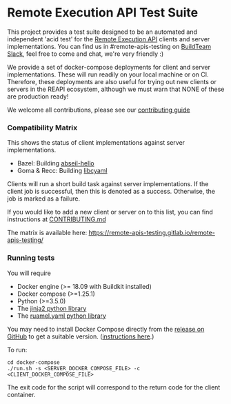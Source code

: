 # Remote Execution API Test Suite

This project provides a test suite designed to be an automated and independent 'acid test' for the [Remote Execution API](https://github.com/bazelbuild/remote-apis) clients and server implementations. You can find us in #remote-apis-testing on [BuildTeam Slack](https://join.slack.com/t/buildteamworld/shared_invite/enQtMzkxNzE0MDMyMDY1LTJiMDg4OWI4MWEwMDAxNGEyYjA3Zjk5ZDQwN2MwNWVkM2NlZTIxOWYxNGJmYTAzYmFlMWUwYjhmNWFkZGU0YTQ), feel free to come and chat, we're very friendly :)

We provide a set of docker-compose deployments for client and server implementations. These will run readily on your local machine or on CI. Therefore, these deployments
are also useful for trying out new clients or servers in the REAPI ecosystem, although we must warn that NONE of these are production ready!

We welcome all contributions, please see our [contributing guide](CONTRIBUTING.md)

### Compatibility Matrix

This shows the status of client implementations against server implementations.

- Bazel: Building [abseil-hello](https://github.com/abseil/abseil-hello/tree/master/bazel-hello)
- Goma & Recc: Building [libcyaml](https://github.com/tlsa/libcyaml)

Clients will run a short build task against server implementations. If the client job is successful, then this is
denoted as a success. Otherwise, the job is marked as a failure.

If you would like to add a new client or server on to this list, you can find instructions at [CONTRIBUTING.md](CONTRIBUTING.md#adding-new-client-and-server-implementations)

The matrix is available here: https://remote-apis-testing.gitlab.io/remote-apis-testing/

### Running tests

You will require

- Docker engine (>= 18.09 with Buildkit installed)
- Docker compose (>=1.25.1)
- Python (>=3.5.0)
- The [jinja2 python library](https://pypi.org/project/Jinja2/)
- The [ruamel.yaml python library](https://pypi.org/project/ruamel.yaml/)

You may need to install Docker Compose directly from the [release on
GitHub](https://github.com/docker/compose/releases/) to get a suitable version.
([instructions
here](https://docs.docker.com/compose/install/#install-compose).)

To run:

```
cd docker-compose
./run.sh -s <SERVER_DOCKER_COMPOSE_FILE> -c <CLIENT_DOCKER_COMPOSE_FILE>
```

The exit code for the script will correspond to the return code for the client container.
